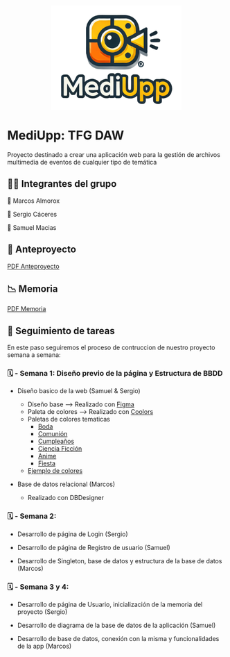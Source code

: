 

<p align="center">
  <img src="./resources/logo/MediUpp (final).png" alt="Logo MediUpp" width="300">
</p>


# MediUpp: TFG DAW

Proyecto destinado a crear una aplicación web para la gestión de archivos multimedia de eventos de cualquier tipo de temática

## :technologist: Integrantes del grupo

:round_pushpin: Marcos Almorox

:round_pushpin: Sergio Cáceres 

:round_pushpin: Samuel Macias

## :bookmark_tabs: Anteproyecto

[PDF Anteproyecto](./docs/anteproyecto/Anteproyecto_Marcos_Almorox_Sergio_Caceres_Samuel_Macias.pdf)

## :chart_with_downwards_trend: Memoria

[PDF Memoria](./docs/memoria/MediUpp.pdf)

## :date: Seguimiento de tareas

En este paso seguiremos el proceso de contruccion de nuestro proyecto semana a semana:

  ### :spiral_calendar: - Semana 1: Diseño previo de la página y Estructura de BBDD

  * Diseño basico de la web (Samuel & Sergio)

      - Diseño base --> Realizado con [Figma](https://www.figma.com/design/qjY7Pn3NeF9KZHnm65uaQM/Untitled?node-id=0-1&node-type=canvas&t=N1LS2RYG27k9sXQg-0)
      - Paleta de colores --> Realizado con [Coolors](https://coolors.co/ff6f3c-ff8643-ff9c4a-ffc857-f4f4f9-393e46-2e2e2e)
      - Paletas de colores tematicas
          * [Boda](https://coolors.co/faf9f6-f4c2c2-eeddc2-d4af37-a3b899-e6e6e6)
          * [Comunión](https://coolors.co/ffffff-b0e0e6-e6e6fa-daa520-c4d4a3-d3d3d3)
          * [Cumpleaños](https://coolors.co/ffd700-87cefa-ff69b4-ffa500-32cd32-ffffff)
          * [Ciencia Ficción](https://coolors.co/1c1c1c-00bfff-39ff14-8a2be2-ff4500-a9a9a9)
          * [Anime](https://coolors.co/ffb7c5-007fff-ffd700-c8a2c8-e32636-ffffff)
          * [Fiesta](https://coolors.co/ffb7c5-007fff-ffd700-c8a2c8-e32636-ffffff)
      - [Ejemplo de colores](./public/MediUpp.rar)
    
  * Base de datos relacional (Marcos)

      - Realizado con DBDesigner

  ### :spiral_calendar: - Semana 2: 

  * Desarrollo de página de Login (Sergio)

  * Desarrollo de página de Registro de usuario (Samuel)

  * Desarrollo de Singleton, base de datos y estructura de la base de datos (Marcos)

   ### :spiral_calendar: - Semana 3 y 4: 

  * Desarrollo de página de Usuario, inicialización de la memoria del proyecto (Sergio)

  * Desarrollo de diagrama de la base de datos de la aplicación (Samuel)

  * Desarrollo de base de datos, conexión con la misma y funcionalidades de la app (Marcos)


